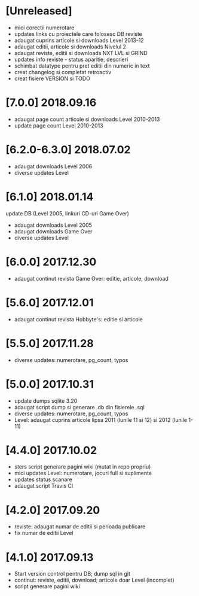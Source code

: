 # [Unreleased]
- mici corectii numerotare
- updates links cu proiectele care folosesc DB reviste
- adaugat cuprins articole si downloads Level 2013-12
- adaugat editii, articole si downloads Nivelul 2
- adaugat reviste, editii si downloads NXT LVL si GRIND
- updates info reviste - status aparitie, descrieri 
- schimbat datatype pentru pret editii din numeric in text
- creat changelog si completat retroactiv
- creat fisiere VERSION si TODO

# [7.0.0] 2018.09.16
- adaugat page count articole si downloads Level 2010-2013
- update page count Level 2010-2013

# [6.2.0-6.3.0] 2018.07.02
- adaugat downloads Level 2006
- diverse updates Level

# [6.1.0] 2018.01.14
update DB (Level 2005, linkuri CD-uri Game Over)
- adaugat downloads Level 2005
- adaugat downloads Game Over
- diverse updates Level

# [6.0.0] 2017.12.30
- adaugat continut revista Game Over: editie, articole, download

# [5.6.0] 2017.12.01
- adaugat continut revista Hobbyte's: editie si articole

# [5.5.0] 2017.11.28
- diverse updates: numerotare, pg_count, typos

# [5.0.0] 2017.10.31
- update dumps sqlite 3.20
- adaugat script dump si generare .db din fisierele .sql
- diverse updates: numerotare, pg_count, typos
- Level: adaugat cuprins articole lipsa 2011 (lunile 11 si 12) si 2012 (lunile 1-11)

# [4.4.0] 2017.10.02
- sters script generare pagini wiki (mutat in repo propriu)
- mici updates Level: numerotare, jocuri full si suplimente
- updates status scanare
- adaugat script Travis CI

# [4.2.0] 2017.09.20
- reviste: adaugat numar de editii si perioada publicare
- fix numar de editii Level 

# [4.1.0] 2017.09.13
- Start version control pentru DB; dump sql in git
- continut: reviste, editii, download; articole doar Level (incomplet)
- script generare pagini wiki